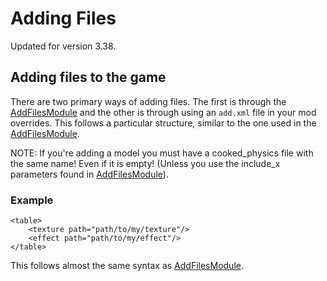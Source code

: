 # Adding Files

Updated for version 3.38.

## Adding files to the game

There are two primary ways of adding files. The first is through the [AddFilesModule](https://luffyyy.gitbook.io/beardlib/modules/addfilesmodule) and the other is through using an `add.xml` file in your mod overrides. This follows a particular structure, similar to the one used in the [AddFilesModule](https://luffyyy.gitbook.io/beardlib/modules/addfilesmodule).

NOTE: If you're adding a model you must have a cooked\_physics file with the same name! Even if it is empty! \(Unless you use the include\_x parameters found in [AddFilesModule](https://luffyyy.gitbook.io/beardlib/modules/addfilesmodule)\).

### Example

```markup
<table>
    <texture path="path/to/my/texture"/>
    <effect path="path/to/my/effect"/>
</table>
```

This follows almost the same syntax as [AddFilesModule](https://luffyyy.gitbook.io/beardlib/modules/addfilesmodule).

